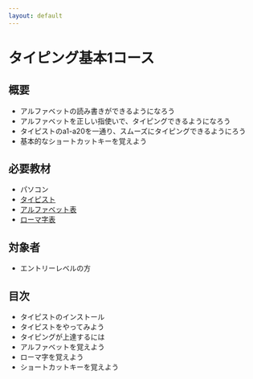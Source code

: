 ```yaml
---
layout: default
---
```


# タイピング基本1コース

## 概要

- アルファベットの読み書きができるようになろう
- アルファベットを正しい指使いで、タイピングできるようになろう
- タイピストのa1-a20を一通り、スムーズにタイピングできるようにろう
- 基本的なショートカットキーを覚えよう

## 必要教材

* パソコン
* [タイピスト](https://itunes.apple.com/jp/app/taipisuto/id415166115?mt=12)
* [アルファベット表](http://eigonurie.com/alphabet.html)
* [ローマ字表](http://happylilac.net/sy-roman.html)

## 対象者

* エントリーレベルの方

## 目次

* タイピストのインストール
* タイピストをやってみよう
* タイピングが上達するには
* アルファベットを覚えよう
* ローマ字を覚えよう
* ショートカットキーを覚えよう

